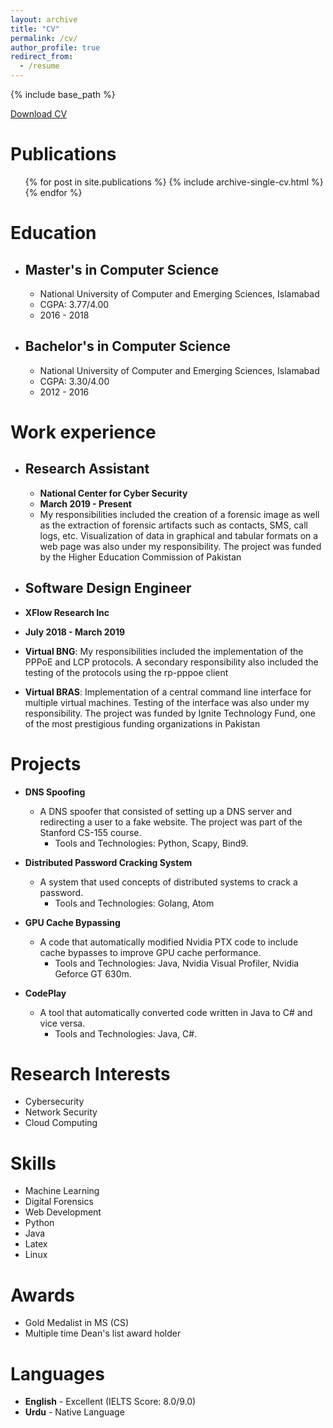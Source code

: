 ```yaml
---
layout: archive
title: "CV"
permalink: /cv/
author_profile: true
redirect_from:
  - /resume
---
```


{% include base_path %}

<a href="https://github.com/AsimIkram1/asimikram1.github.io/raw/master/files/Asim_Ikram_CV.pdf" download>Download CV</a>

Publications
======
  <ul>{% for post in site.publications %}
    {% include archive-single-cv.html %}
  {% endfor %}</ul>

Education
======
* ## Master's in Computer Science
  * National University of Computer and Emerging Sciences, Islamabad
  * CGPA: 3.77/4.00
  * 2016 - 2018
* ## Bachelor's in Computer Science
  * National University of Computer and Emerging Sciences, Islamabad
  * CGPA: 3.30/4.00
  * 2012 - 2016

Work experience
======
* ## Research Assistant
  * **National Center for Cyber Security**
  * **March 2019 - Present**
  * My responsibilities included the creation of a forensic image as well as the extraction of forensic artifacts such as contacts, SMS, call logs, etc. Visualization of data in graphical and tabular formats on a web page was also under my responsibility. The project was funded by the Higher Education Commission of Pakistan

*  ## Software Design Engineer
  * **XFlow Research Inc**
  * **July 2018 - March 2019**
  * **Virtual BNG**: My responsibilities included the implementation of the PPPoE and LCP protocols. A secondary responsibility also included the testing of the protocols using the rp-pppoe client
  * **Virtual BRAS**: Implementation of a central command line interface for multiple virtual machines. Testing of the interface was also under my responsibility. The project was funded by Ignite Technology Fund, one of the most prestigious funding organizations in Pakistan
  
Projects
======
* **DNS Spoofing**
  * A DNS spoofer that consisted of setting up a DNS server and redirecting a user to a fake website. The project was part of the Stanford CS-155 course.
    * Tools and Technologies: Python, Scapy, Bind9.

* **Distributed Password Cracking System**
  * A system that used concepts of distributed systems to crack a password.
    * Tools and Technologies: Golang, Atom

* **GPU Cache Bypassing**
  * A code that automatically modified Nvidia PTX code to include cache bypasses to improve GPU cache performance.
    * Tools and Technologies: Java, Nvidia Visual Profiler, Nvidia Geforce GT 630m.

* **CodePlay**
  * A tool that automatically converted code written in Java to C# and vice versa.
    * Tools and Technologies: Java, C#.

Research Interests
======
* Cybersecurity
* Network Security
* Cloud Computing

Skills
======
* Machine Learning
* Digital Forensics
* Web Development
* Python
* Java
* Latex
* Linux

Awards
======
* Gold Medalist in MS (CS)
* Multiple time Dean's list award holder

Languages
======
* **English** - Excellent (IELTS Score: 8.0/9.0)
* **Urdu** - Native Language
